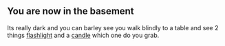 ## You are now in the basement 

Its really dark and you can barley see you walk blindly to a table and see 2 things
[flashlight](flashlight.md) and a [candle](candle.md)
which one do you grab.
